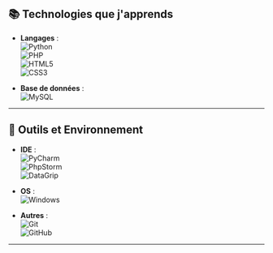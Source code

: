 ## 📚 Technologies que j'apprends  
- **Langages** :  
  ![Python](https://img.shields.io/badge/-Python-3776AB?logo=python&logoColor=white&style=for-the-badge)  
  ![PHP](https://img.shields.io/badge/-PHP-777BB4?logo=php&logoColor=white&style=for-the-badge)  
  ![HTML5](https://img.shields.io/badge/-HTML5-E34F26?logo=html5&logoColor=white&style=for-the-badge)  
  ![CSS3](https://img.shields.io/badge/-CSS3-1572B6?logo=css3&logoColor=white&style=for-the-badge)  

- **Base de données** :  
  ![MySQL](https://img.shields.io/badge/-MySQL-4479A1?logo=mysql&logoColor=white&style=for-the-badge)  

---  

## 🔧 Outils et Environnement  
- **IDE** :  
  ![PyCharm](https://img.shields.io/badge/-PyCharm-000000?logo=pycharm&logoColor=white&style=for-the-badge)  
  ![PhpStorm](https://img.shields.io/badge/-PhpStorm-000000?logo=phpstorm&logoColor=white&style=for-the-badge)  
  ![DataGrip](https://img.shields.io/badge/-DataGrip-000000?logo=datagrip&logoColor=white&style=for-the-badge)  

- **OS** :  
  ![Windows](https://img.shields.io/badge/-Windows-0078D6?logo=windows&logoColor=white&style=for-the-badge)  

- **Autres** :  
  ![Git](https://img.shields.io/badge/-Git-F05032?logo=git&logoColor=white&style=for-the-badge)  
  ![GitHub](https://img.shields.io/badge/-GitHub-181717?logo=github&logoColor=white&style=for-the-badge)  

---  
